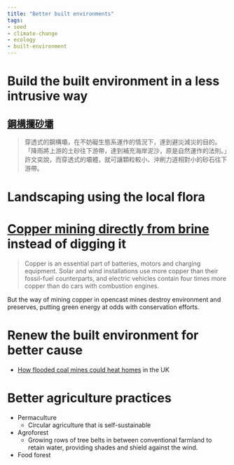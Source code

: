 ```yaml
---
title: "Better built environments"
tags:
- seed
- climate-change
- ecology
- built-environment
---
```


# Build the built environment in a less intrusive way
## [鋼構攔砂壩](https://e-info.org.tw/node/223936)

> 穿透式的鋼構壩，在不妨礙生態系運作的情況下，達到避災減災的目的。「降雨將上游的土砂往下游帶，達到補充海岸泥沙，原是自然運作的法則。」許文奕說，而穿透式的壩體，就可讓顆粒較小、沖刷力道相對小的砂石往下游帶。

# Landscaping using the local flora

# [Copper mining directly from brine](https://www.economist.com/science-and-technology/2021/07/07/people-may-one-day-drill-for-copper-as-they-now-drill-for-oil) instead of digging it

> Copper is an essential part of batteries, motors and charging equipment. Solar and wind installations use more copper than their fossil-fuel counterparts, and electric vehicles contain four times more copper than do cars with combustion engines.

But the way of mining copper in opencast mines destroy environment and preserves, putting green energy at odds with conservation efforts.

# Renew the built environment for better cause
- [How flooded coal mines could heat homes](https://www.bbc.com/future/article/20210706-how-flooded-coal-mines-could-heat-homes) in the UK 

# Better agriculture practices
- Permaculture
    - Circular agriculture that is self-sustainable
- Agroforest
    - Growing rows of tree belts in between conventional farmland to retain water, providing shades and shield against the wind.
- Food forest